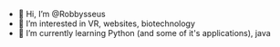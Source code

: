 - 👋 Hi, I’m @Robbysseus
- 👀 I’m interested in VR, websites, biotechnology
- 🌱 I’m currently learning Python (and some of it's applications), java
